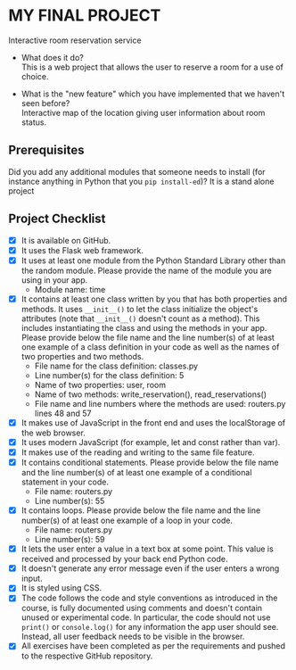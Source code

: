 # MY FINAL PROJECT
Interactive room reservation service

- What does it do?  
  This is a web project that allows the user to reserve a room for a use of choice.

- What is the "new feature" which you have implemented that we haven't seen before?  
  Interactive map of the location giving user information about room status.

## Prerequisites
Did you add any additional modules that someone needs to install (for instance anything in Python that you `pip install-ed`)? 
It is a stand alone project

## Project Checklist
- [x] It is available on GitHub.
- [x] It uses the Flask web framework.
- [x] It uses at least one module from the Python Standard Library other than the random module.
  Please provide the name of the module you are using in your app.
  - Module name: time
- [x] It contains at least one class written by you that has both properties and methods. It uses `__init__()` to let the class initialize the object's attributes (note that  `__init__()` doesn't count as a method). This includes instantiating the class and using the methods in your app. Please provide below the file name and the line number(s) of at least one example of a class definition in your code as well as the names of two properties and two methods.
  - File name for the class definition: classes.py
  - Line number(s) for the class definition: 5
  - Name of two properties: user, room
  - Name of two methods: write_reservation(), read_reservations()
  - File name and line numbers where the methods are used: routers.py lines 48 and 57
- [x] It makes use of JavaScript in the front end and uses the localStorage of the web browser.
- [x] It uses modern JavaScript (for example, let and const rather than var).
- [x] It makes use of the reading and writing to the same file feature.
- [x] It contains conditional statements. Please provide below the file name and the line number(s) of at least
  one example of a conditional statement in your code.
  - File name: routers.py
  - Line number(s): 55
- [x] It contains loops. Please provide below the file name and the line number(s) of at least
  one example of a loop in your code.
  - File name: routers.py
  - Line number(s): 59
- [x] It lets the user enter a value in a text box at some point.
  This value is received and processed by your back end Python code.
- [x] It doesn't generate any error message even if the user enters a wrong input.
- [x] It is styled using CSS.
- [x] The code follows the code and style conventions as introduced in the course, is fully documented using comments and doesn't contain unused or experimental code. 
  In particular, the code should not use `print()` or `console.log()` for any information the app user should see. Instead, all user feedback needs to be visible in the browser.  
- [x] All exercises have been completed as per the requirements and pushed to the respective GitHub repository.